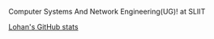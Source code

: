 Computer Systems And Network Engineering(UG)!
at SLIIT

[Lohan's GitHub stats](https://github-readme-stats.vercel.app/api?username=Lohan&show_icons=true)

